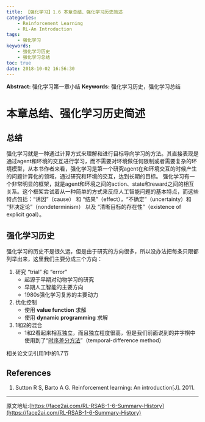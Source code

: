 ```yaml
---
title: 【强化学习】1.6 本章总结、强化学习历史简述
categories:
    - Reinforcement Learning
    - RL-An Introduction
tags:
    - 强化学习
keywords:
    - 强化学习历史
    - 强化学习总结
toc: true
date: 2018-10-02 16:56:30
---
```


**Abstract:** 强化学习第一章小结
**Keywords:** 强化学习历史，强化学习总结
<!--more-->
# 本章总结、强化学习历史简述
## 总结
强化学习就是一种通过计算方式来理解和进行目标导向学习的方法。其直接表现是通过agent和环境的交互进行学习，而不需要对环境做任何限制或者需要复杂的环境模型，从本书作者来看，强化学习是第一个研究agent在和环境交互的时候产生的问题计算化的领域，通过研究和环境的交互，达到长期的目标。
强化学习有一个非常明显的框架，就是agent和环境之间的action、state和reward之间的相互关系。这个框架尝试着从一种简单的方式来反应人工智能问题的基本特点，而这些特点包括：“诱因”（cause） 和 “结果”（effect），“不确定”（uncertainty）和 “非决定论”（nondeterminism） 以及 “清晰目标的存在性”（existence of explicit goal）。
## 强化学习历史
强化学习的历史不是很久远，但是由于研究的方向很多，所以没办法把每条只限都列举出来，这里我们主要分成三个方向：
1. 研究 “trial” 和 “error”
    - 起源于早期对动物学习的研究
    - 早期人工智能的主要方向
    - 1980s强化学习复苏的主要动力
2. 优化控制
    - 使用 **value function** 求解
    - 使用 **dynamic programming** 求解
3. 1和2的混合
    - 1和2看起来相互独立，而且独立程度很高，但是我们前面说到的井字棋中使用到了“[时序差分方法](https://face2ai.com/RL-RSAB-1-5-An-Extended-Example/)”（temporal-difference method）

相关论文见引用1中的1.7节

## References
1. Sutton R S, Barto A G. Reinforcement learning: An introduction[J]. 2011.






--------------------------
原文地址:[https://face2ai.com/RL-RSAB-1-6-Summary-History](https://face2ai.com/RL-RSAB-1-6-Summary-History)
